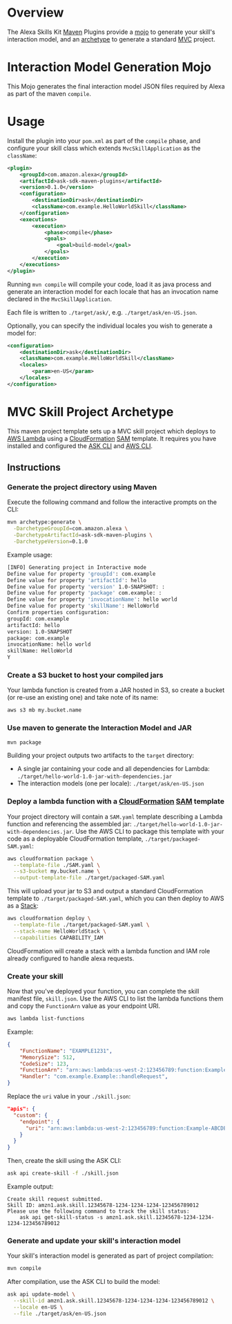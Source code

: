 # Overview

The Alexa Skills Kit [Maven](maven.apache.org) Plugins provide a [mojo](https://maven.apache.org/developers/mojo-api-specification.html) to generate your skill's interaction model, and an [archetype](https://maven.apache.org/guides/introduction/introduction-to-archetypes.html) to generate a standard [MVC](https://github.com/alexa-labs/ask-sdk-frameworks-java/tree/master/ask-sdk-mvc) project.

# Interaction Model Generation Mojo

This Mojo generates the final interaction model JSON files required by Alexa as part of the maven `compile`.

# Usage

Install the plugin into your `pom.xml` as part of the `compile` phase, and configure your skill class which extends `MvcSkillApplication` as the `className`:

```xml
<plugin>
    <groupId>com.amazon.alexa</groupId>
    <artifactId>ask-sdk-maven-plugins</artifactId>
    <version>0.1.0</version>
    <configuration>
        <destinationDir>ask</destinationDir>
        <className>com.example.HelloWorldSkill</className>
    </configuration>
    <executions>
        <execution>
            <phase>compile</phase>
            <goals>
                <goal>build-model</goal>
            </goals>
        </execution>
    </executions>
</plugin>
```

Running `mvn compile` will compile your code, load it as java process and generate an interaction model for each locale that has an invocation name declared in the `MvcSkillApplication`.

Each file is written to `./target/ask/`, e.g. `./target/ask/en-US.json`.

Optionally, you can specify the individual locales you wish to generate a model for:

```xml
<configuration>
    <destinationDir>ask</destinationDir>
    <className>com.example.HelloWorldSkill</className>
    <locales>
        <param>en-US</param>
    </locales>
</configuration>
```

# MVC Skill Project Archetype

This maven project template sets up a MVC skill project which deploys to [AWS Lambda](https://aws.amazon.com/lambda/) using a [CloudFormation](https://aws.amazon.com/cloudformation/) [SAM](https://github.com/awslabs/serverless-application-model) template. It requires you have installed and configured the [ASK CLI](https://developer.amazon.com/docs/smapi/quick-start-alexa-skills-kit-command-line-interface.html) and [AWS CLI](https://docs.aws.amazon.com/cli/latest/userguide/installing.html).

## Instructions

### Generate the project directory using Maven

Execute the following command and follow the interactive prompts on the CLI:

```bash
mvn archetype:generate \
  -DarchetypeGroupId=com.amazon.alexa \
  -DarchetypeArtifactId=ask-sdk-maven-plugins \
  -DarchetypeVersion=0.1.0
```

Example usage:

```bash
[INFO] Generating project in Interactive mode
Define value for property 'groupId': com.example
Define value for property 'artifactId': hello
Define value for property 'version' 1.0-SNAPSHOT: :
Define value for property 'package' com.example: :
Define value for property 'invocationName': hello world
Define value for property 'skillName': HelloWorld
Confirm properties configuration:
groupId: com.example
artifactId: hello
version: 1.0-SNAPSHOT
package: com.example
invocationName: hello world
skillName: HelloWorld
Y
```

### Create a S3 bucket to host your compiled jars

Your lambda function is created from a JAR hosted in S3, so create a bucket (or re-use an existing one) and take note of its name:

```bash
aws s3 mb my.bucket.name
```

### Use maven to generate the Interaction Model and JAR

```bash
mvn package
```

Building your project outputs two artifacts to the `target` directory:
* A single jar containing your code and all dependencies for Lambda: `./target/hello-world-1.0-jar-with-dependencies.jar`
* The interaction models (one per locale): `./target/ask/en-US.json`

### Deploy a lambda function with a [CloudFormation](https://aws.amazon.com/cloudformation/) [SAM](https://github.com/awslabs/serverless-application-model) template

Your project directory will contain a `SAM.yaml` template describing a Lambda function and referencing the assembled jar: `./target/hello-world-1.0-jar-with-dependencies.jar`. Use the AWS CLI to package this template with your code as a deployable CloudFormation template, `./target/packaged-SAM.yaml`:

```bash
aws cloudformation package \
  --template-file ./SAM.yaml \
  --s3-bucket my.bucket.name \
  --output-template-file ./target/packaged-SAM.yaml
```

This will upload your jar to S3 and output a standard CloudFormation template to `./target/packaged-SAM.yaml`, which you can then deploy to AWS as a [Stack](https://docs.aws.amazon.com/AWSCloudFormation/latest/UserGuide/stacks.html):

```bash
aws cloudformation deploy \
  --template-file ./target/packaged-SAM.yaml \
  --stack-name HelloWorldStack \
  --capabilities CAPABILITY_IAM
```

CloudFormation will create a stack with a lambda function and IAM role already configured to handle alexa requests.

### Create your skill

Now that you've deployed your function, you can complete the skill manifest file, `skill.json`. Use the AWS CLI to list the lambda functions them and copy the `FunctionArn` value as your endpoint URI.

```bash
aws lambda list-functions
```

Example:
```json
{
    "FunctionName": "EXAMPLE1231",
    "MemorySize": 512,
    "CodeSize": 123,
    "FunctionArn": "arn:aws:lambda:us-west-2:123456789:function:Example-ABCDEFG",
    "Handler": "com.example.Example::handleRequest",
}
```

Replace the `uri` value in your `./skill.json`:

```json
"apis": {
  "custom": {
    "endpoint": {
      "uri": "arn:aws:lambda:us-west-2:123456789:function:Example-ABCDEFG"
    }
  }
}
```

Then, create the skill using the ASK CLI:

```bash
ask api create-skill -f ./skill.json
```

Example output:

```
Create skill request submitted.
Skill ID: amzn1.ask.skill.12345678-1234-1234-1234-123456789012
Please use the following command to track the skill status:
    ask api get-skill-status -s amzn1.ask.skill.12345678-1234-1234-1234-123456789012
```

### Generate and update your skill's interaction model

Your skill's interaction model is generated as part of project compilation:

```bash
mvn compile
```

After compilation, use the ASK CLI to build the model:

```bash
ask api update-model \
  --skill-id amzn1.ask.skill.12345678-1234-1234-1234-123456789012 \
  --locale en-US \
  --file ./target/ask/en-US.json
```
